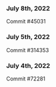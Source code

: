 ### July 8th, 2022

Commit #45031

### July 5th, 2022

Commit #314353


### July 4th, 2022

Commit #72281
